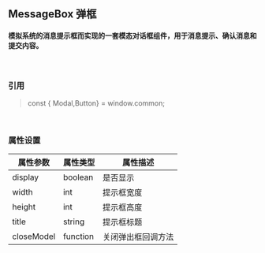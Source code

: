 ## MessageBox 弹框
#### 模拟系统的消息提示框而实现的一套模态对话框组件，用于消息提示、确认消息和提交内容。
&nbsp;
&nbsp;
&nbsp;
### 引用
>const { Modal,Button} = window.common;

&nbsp;
&nbsp;

### 属性设置

| 属性参数 | 属性类型 | 属性描述 |
| ------ | ------ | ------ |
| display  | boolean | 是否显示 |
| width  | int | 提示框宽度 |
| height  | int | 提示框高度 |
| title  | string | 提示框标题 |
| closeModel  | function | 关闭弹出框回调方法 |

&nbsp;
&nbsp;
&nbsp;
&nbsp;
